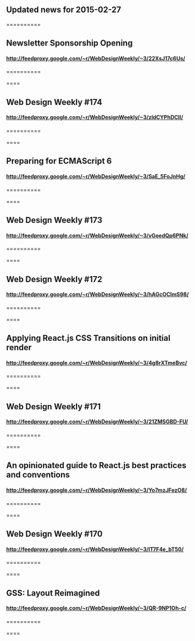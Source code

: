 ## Updated news for 2015-02-27 

==========
## Newsletter Sponsorship Opening
#### http://feedproxy.google.com/~r/WebDesignWeekly/~3/22XsJ17c6Us/

==========

====
## Web Design Weekly #174
#### http://feedproxy.google.com/~r/WebDesignWeekly/~3/zldCYPhDCII/

==========

====
## Preparing for ECMAScript 6
#### http://feedproxy.google.com/~r/WebDesignWeekly/~3/SaE_5FoJnHg/

==========

====
## Web Design Weekly #173
#### http://feedproxy.google.com/~r/WebDesignWeekly/~3/vGoedQp6PNk/

==========

====
## Web Design Weekly #172
#### http://feedproxy.google.com/~r/WebDesignWeekly/~3/hAGcOCImS98/

==========

====
## Applying React.js CSS Transitions on initial render
#### http://feedproxy.google.com/~r/WebDesignWeekly/~3/4g8rXTmeBvc/

==========

====
## Web Design Weekly #171
#### http://feedproxy.google.com/~r/WebDesignWeekly/~3/21ZMSGBD-FU/

==========

====
## An opinionated guide to React.js best practices and conventions
#### http://feedproxy.google.com/~r/WebDesignWeekly/~3/Yo7mzJFezO8/

==========

====
## Web Design Weekly #170
#### http://feedproxy.google.com/~r/WebDesignWeekly/~3/IT7F4e_bT50/

==========

====
## GSS: Layout Reimagined
#### http://feedproxy.google.com/~r/WebDesignWeekly/~3/QR-9NP1Oh-c/

==========

====
